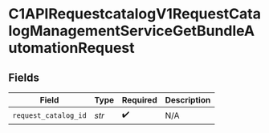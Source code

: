 # C1APIRequestcatalogV1RequestCatalogManagementServiceGetBundleAutomationRequest


## Fields

| Field                | Type                 | Required             | Description          |
| -------------------- | -------------------- | -------------------- | -------------------- |
| `request_catalog_id` | *str*                | :heavy_check_mark:   | N/A                  |
